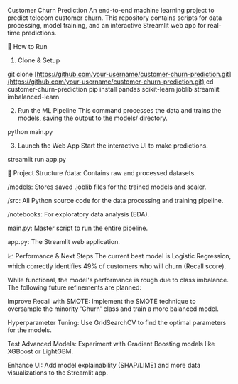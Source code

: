 Customer Churn Prediction
An end-to-end machine learning project to predict telecom customer churn. This repository contains scripts for data processing, model training, and an interactive Streamlit web app for real-time predictions.

🚀 How to Run
1. Clone & Setup

git clone [https://github.com/your-username/customer-churn-prediction.git](https://github.com/your-username/customer-churn-prediction.git)
cd customer-churn-prediction
pip install pandas scikit-learn joblib streamlit imbalanced-learn

2. Run the ML Pipeline
This command processes the data and trains the models, saving the output to the models/ directory.

python main.py

3. Launch the Web App
Start the interactive UI to make predictions.

streamlit run app.py

📂 Project Structure
/data: Contains raw and processed datasets.

/models: Stores saved .joblib files for the trained models and scaler.

/src: All Python source code for the data processing and training pipeline.

/notebooks: For exploratory data analysis (EDA).

main.py: Master script to run the entire pipeline.

app.py: The Streamlit web application.

📈 Performance & Next Steps
The current best model is Logistic Regression, which correctly identifies 49% of customers who will churn (Recall score).

While functional, the model's performance is rough due to class imbalance. The following future refinements are planned:

Improve Recall with SMOTE: Implement the SMOTE technique to oversample the minority 'Churn' class and train a more balanced model.

Hyperparameter Tuning: Use GridSearchCV to find the optimal parameters for the models.

Test Advanced Models: Experiment with Gradient Boosting models like XGBoost or LightGBM.

Enhance UI: Add model explainability (SHAP/LIME) and more data visualizations to the Streamlit app.